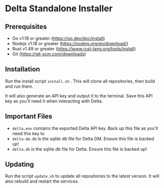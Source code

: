 # Delta Standalone Installer

## Prerequisites

- Go v1.19 or greater (https://go.dev/doc/install)
- Nodejs v1.18 or greater (https://nodejs.org/en/download/)
- Rust v1.49 or greater (https://www.rust-lang.org/tools/install)
- Git (https://git-scm.com/downloads)


## Installation
Run the install script `install.sh` . This will clone all repositories, then build and run them.

It will also generate an API key and output it to the terminal. Save this API key as you'll need it when interacting with Delta.

## Important Files
- `delta.env` contains the exported Delta API key. Back up this file as you'll need this key to 
- `delta-dm.db` is the sqlite db file for Delta DM. Ensure this file is backed up!
- `delta.db` is the sqlite db file for Delta. Ensure this file is backed up!

## Updating
Run the script `update.sh` to update all repositories to the latest version. It will also rebuild and restart the services. 
